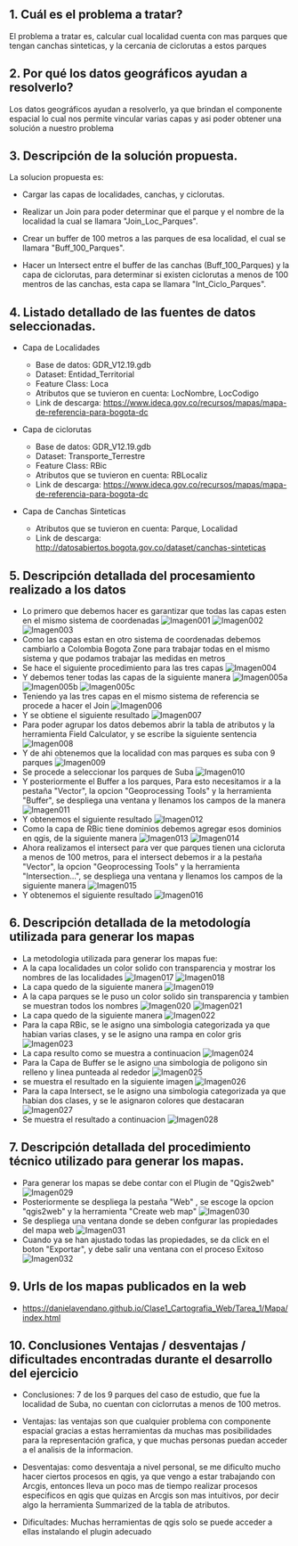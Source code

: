 
##  1. Cuál es el problema a tratar?

 El problema a tratar es, calcular cual localidad cuenta con mas parques que tengan canchas sinteticas, y la cercania de ciclorutas a estos parques

## 2. Por qué los datos geográficos ayudan a resolverlo?

Los datos geográficos ayudan a resolverlo, ya que brindan el componente espacial lo cual nos permite vincular varias capas y asi poder obtener una solución a nuestro problema
   
## 3. Descripción de la solución propuesta.

La solucion propuesta es:

* Cargar las capas de localidades, canchas, y ciclorutas.

* Realizar un Join para poder determinar que el parque y el nombre de la localidad la cual se llamara "Join_Loc_Parques".

* Crear un buffer de 100 metros a las parques de esa localidad, el cual se llamara "Buff_100_Parques".

* Hacer un Intersect entre el buffer de las canchas (Buff_100_Parques) y la capa de ciclorutas, para determinar si existen ciclorutas a menos de 100 mentros de las canchas, esta capa se llamara "Int_Ciclo_Parques".
    
## 4. Listado detallado de las fuentes de datos seleccionadas.

* Capa de Localidades
    - Base de datos: GDR_V12.19.gdb
    - Dataset: Entidad_Territorial
    - Feature Class: Loca
    - Atributos que se tuvieron en cuenta: LocNombre, LocCodigo
    - Link de descarga: https://www.ideca.gov.co/recursos/mapas/mapa-de-referencia-para-bogota-dc

* Capa de ciclorutas 
    - Base de datos: GDR_V12.19.gdb
    - Dataset: Transporte_Terrestre
    - Feature Class: RBic
    - Atributos que se tuvieron en cuenta: RBLocaliz
    - Link de descarga: https://www.ideca.gov.co/recursos/mapas/mapa-de-referencia-para-bogota-dc

* Capa de Canchas Sinteticas 
    - Atributos que se tuvieron en cuenta: Parque, Localidad
    - Link de descarga: http://datosabiertos.bogota.gov.co/dataset/canchas-sinteticas

## 5. Descripción detallada del procesamiento realizado a los datos 

* Lo primero que debemos hacer es garantizar que todas las capas esten en el mismo sistema de coordenadas
     ![Imagen001](Imagenes/Imagen001.PNG "Imagen001")
     ![Imagen002](Imagenes/Imagen002.PNG "Imagen002")
     ![Imagen003](Imagenes/Imagen003.PNG "Imagen003")
* Como las capas estan en otro sistema de coordenadas debemos cambiarlo a Colombia Bogota Zone para trabajar todas en el mismo sistema y que podamos trabajar las medidas en metros
* Se hace el siguiente procedimiento para las tres capas
     ![Imagen004](Imagenes/Imagen004.PNG "Imagen004")
* Y debemos tener todas las capas de la siguiente manera
     ![Imagen005a](Imagenes/Imagen005a.PNG "Imagen005a")
     ![Imagen005b](Imagenes/Imagen005b.PNG "Imagen005b")
     ![Imagen005c](Imagenes/Imagen005c.PNG "Imagen005c")
* Teniendo ya las tres capas en el mismo sistema de referencia se procede a hacer el Join
     ![Imagen006](Imagenes/Imagen006.PNG "Imagen006")
* Y se obtiene el siguiente resultado
     ![Imagen007](Imagenes/Imagen007.PNG "Imagen007")
* Para poder agrupar los datos debemos abrir la tabla de atributos y la herramienta Field Calculator, y se escribe la siguiente sentencia
     ![Imagen008](Imagenes/Imagen008.PNG "Imagen008")
* Y de ahi obtenemos que la localidad con mas parques es suba con 9 parques
     ![Imagen009](Imagenes/Imagen009.PNG "Imagen009")
* Se procede a seleccionar los parques de Suba
     ![Imagen010](Imagenes/Imagen010.PNG "Imagen010")
* Y posteriormente el Buffer a los parques, Para esto necesitamos ir a la pestaña "Vector", la opcion "Geoprocessing Tools" y la herramienta "Buffer", se despliega una ventana y llenamos los campos de la manera
     ![Imagen011](Imagenes/Imagen011.PNG "Imagen011")
* Y obtenemos el siguiente resultado
     ![Imagen012](Imagenes/Imagen012.PNG "Imagen012")
* Como la capa de RBic tiene dominios debemos agregar esos dominios en qgis, de la siguiente manera
     ![Imagen013](Imagenes/Imagen013.PNG "Imagen013")
     ![Imagen014](Imagenes/Imagen014.PNG "Imagen014")
* Ahora realizamos el intersect para ver que parques tienen una cicloruta a menos de 100 metros, para el intersect debemos ir a la pestaña "Vector", la opcion "Geoprocessing Tools" y la herramienta "Intersection...", se despliega una ventana y llenamos los campos de la siguiente manera
     ![Imagen015](Imagenes/Imagen015.PNG "Imagen015")
* Y obtenemos el siguiente resultado
     ![Imagen016](Imagenes/Imagen016.PNG "Imagen016")

## 6. Descripción detallada de la metodología utilizada para generar los mapas 

* La metodologia utilizada para generar los mapas fue:
* A la capa localidades un color solido con transparencia y mostrar los nombres de las localidades
     ![Imagen017](Imagenes/Imagen017.PNG "Imagen017")
     ![Imagen018](Imagenes/Imagen018.PNG "Imagen018")
* La capa quedo de la siguiente manera
     ![Imagen019](Imagenes/Imagen019.PNG "Imagen019")
* A la capa parques se le puso un color solido sin transparencia y tambien se muestran todos los nombres
     ![Imagen020](Imagenes/Imagen020.PNG "Imagen020")
     ![Imagen021](Imagenes/Imagen021.PNG "Imagen021")
* La capa quedo de la siguiente manera
     ![Imagen022](Imagenes/Imagen022.PNG "Imagen022")
* Para la capa RBic, se le asigno una simbologia categorizada ya que habian varias clases, y se le asigno una rampa en color gris
     ![Imagen023](Imagenes/Imagen023.PNG "Imagen023")
* La capa resulto como se muestra a continuacion 
     ![Imagen024](Imagenes/Imagen024.PNG "Imagen024")
* Para la Capa de Buffer se le asigno una simbologia de poligono sin relleno y linea punteada al rededor
     ![Imagen025](Imagenes/Imagen025.PNG "Imagen025")
* se muestra el resultado en la siguiente imagen
     ![Imagen026](Imagenes/Imagen026.PNG "Imagen026")
* Para la capa Intersect, se le asigno una simbologia categorizada ya que habian dos clases, y se le asignaron colores que destacaran
     ![Imagen027](Imagenes/Imagen027.PNG "Imagen027")
* Se muestra el resultado a continuacion
     ![Imagen028](Imagenes/Imagen028.PNG "Imagen028")


## 7. Descripción detallada del procedimiento técnico utilizado para generar los mapas.

* Para generar los mapas se debe contar con el Plugin de "Qgis2web"
    ![Imagen029](Imagenes/Imagen029.PNG "Imagen029")
* Posteriormente se despliega la pestaña "Web" , se escoge la opcion "qgis2web" y la herramienta "Create web map"
      ![Imagen030](Imagenes/Imagen030.PNG "Imagen030")
* Se despliega una ventana donde se deben confgurar las propiedades del mapa web
      ![Imagen031](Imagenes/Imagen031.PNG "Imagen031")
* Cuando ya se han ajustado todas las propiedades, se da click en el boton "Exportar", y debe salir una ventana con el proceso Exitoso
      ![Imagen032](Imagenes/Imagen032.PNG "Imagen032")

## 9. Urls de los mapas publicados en la web

* https://danielavendano.github.io/Clase1_Cartografia_Web/Tarea_1/Mapa/index.html
    
## 10. Conclusiones Ventajas / desventajas / dificultades encontradas durante el desarrollo del ejercicio

* Conclusiones: 7 de los 9 parques del caso de estudio, que fue la localidad de Suba, no cuentan con ciclorrutas a menos de 100 metros.

* Ventajas: las ventajas son que cualquier problema con componente espacial gracias a estas herramientas da muchas mas posibilidades para la representación grafica, y que muchas personas puedan acceder a el analisis de la informacion.

* Desventajas: como desventaja a nivel personal, se me dificulto mucho hacer ciertos procesos en qgis, ya que vengo a estar trabajando con Arcgis, entonces lleva un poco mas de tiempo realizar procesos especificos en qgis que quizas en Arcgis son mas intuitivos, por decir algo la herramienta Summarized de la tabla de atributos.

* Dificultades: Muchas herramientas de qgis solo se puede acceder a ellas instalando el plugin adecuado
